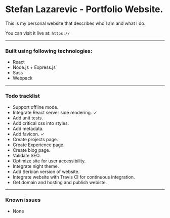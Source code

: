 # Stefan Lazarevic - Portfolio Website.

This is my personal website that describes who I am and what I do.

You can visit it live at: ``https://``

---

### Built using following technologies:

- React
- Node.js + Express.js
- Sass
- Webpack

---

### Todo tracklist

- Support offline mode.
- Integrate React server side rendering. ✓
- Add unit tests.
- Add critical css into styles.
- Add metadata.
- Add favicon. ✓
- Create projects page.
- Create Experience page.
- Create blog page.
- Validate SEO.
- Optimize site for user accessibility.
- Integrate night theme.
- Add Serbian version of website.
- Integrate website with Travis CI for continuous integration.
- Get domain and hosting and publish webiste.

---

### Known issues

- None
